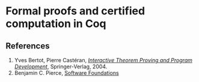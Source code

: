 # Formal proofs and certified computation in Coq

##  References
1. Yves Bertot, Pierre Castéran, _[Interactive Theorem Proving and Program Development](http://www.labri.fr/perso/casteran/CoqArt)_, Springer-Verlag, 2004.
1. Benjamin C. Pierce, [Software Foundations](http://www.cis.upenn.edu/~bcpierce/sf)
